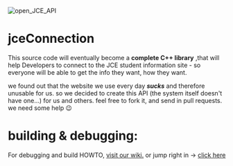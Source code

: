 ![open_JCE_API](https://fbcdn-sphotos-h-a.akamaihd.net/hphotos-ak-prn2/v/t34.0-12/10149237_10152127964958813_775866433_n.jpg?oh=0473349916fdf144fb28858c019e9abb&oe=532C523F&__gda__=1395419792_9c8dee8ecf04ce01270ca29bda2e538d)

jceConnection
=============

This source code will eventually  become a **complete C++ library** ,that will help Developers to connect to the JCE student information site - so everyone will be able to get the info they want, how they want.

we found out that the website we use every day _**sucks**_ and therefore unusable for us.
so we decided to create this API (the system itself doesn't have one...) for us and others.
feel free to fork it, and send in pull requests. 
we need some help :wink:

building & debugging:
=============
For debugging and build HOWTO, [visit our wiki.](https://github.com/liranbg/jceConnection/wiki)
or jump right in -> [click here](https://github.com/liranbg/jceConnection/wiki/Debug-&-build)
